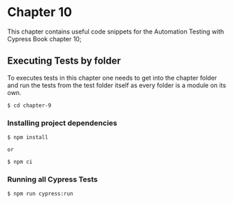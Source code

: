 # Chapter 10
This chapter contains useful code snippets for the Automation Testing with Cypress Book chapter 10; 



## Executing Tests by folder
To executes tests in this chapter one needs to get into the chapter folder and run the tests from the test folder itself as every folder is a module on its own. 

```
$ cd chapter-9
```

### Installing project dependencies
```
$ npm install

or 

$ npm ci

```

### Running all Cypress Tests
```
$ npm run cypress:run
```
